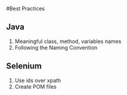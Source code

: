 #Best Practices

## Java

1. Meaningful class, method, variables names
2. Following the Naming Convention

## Selenium

1. Use ids over xpath
2. Create POM files